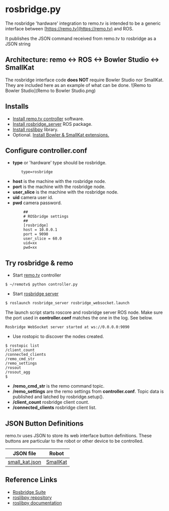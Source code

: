 # rosbridge.py
The rosbridge 'hardware' integration to remo.tv is intended to be a 
generic interface between [https://remo.tv](https://remo.tv) and ROS.

It publishes the JSON command received from remo.tv to rosbridge as a JSON string

## Architecture: remo <-> ROS <-> Bowler Studio <-> SmallKat
The rosbridge interface code **does NOT** require Bowler Studio nor SmallKat.
They are included here as an example of what can be done.
![Remo to Bowler Studio](Remo to Bowler Studio.png)

## Installs
- [Install remo.tv controller](https://github.com/javatechs/controller) software.
- [Install rosbridge_server](http://wiki.ros.org/rosbridge_suite?distro=kinetic) ROS package.
- [Install roslibpy](https://github.com/gramaziokohler/roslibpy) library.
- Optional. [Install Bowler & SmallKat extensions.](https://github.com/javatechs/BowlerDebug/blob/master/src/main/groovy/LoadGameController2.md)

## Configure controller.conf
- **type** or 'hardware' type should be rosbridge.

```
       type=rosbridge
```

- **host** is the machine with the rosbridge node.
- **port** is the machine with the rosbridge node.
- **user_slice** is the machine with the rosbridge node.
- **uid** camera user id.
- **pwd** camera password.

```
		##
		# ROSbridge settings
		##
		[rosbridge]
		host = 10.0.0.1
		port = 9090
		user_slice = 60.0
		uid=xx
		pwd=xx
```

## Try rosbridge & remo
- Start [remo.tv](https://github.com/javatechs/controller) controller

```
$ ~/remotv$ python controller.py
```
- Start [rosbridge server](http://wiki.ros.org/rosbridge_suite?distro=kinetic)

```
$ roslaunch rosbridge_server rosbridge_websocket.launch 
```
The launch script starts roscore and rosbridge server ROS node.
Make sure the port used in **controller.conf** matches the one in the log. See below.

```
Rosbridge WebSocket server started at ws://0.0.0.0:9090 
```
- Use rostopic to discover the nodes created.

```
$ rostopic list
/client_count
/connected_clients
/remo_cmd_str
/remo_settings
/rosout
/rosout_agg
$ 
```
- **/remo_cmd_str** is the remo command topic.
- **/remo_settings** are the remo settings from **controller.conf**.
  Topic data is published and latched by rosbridge.setup().
- **/client_count** rosbridge client count.
- **/connected_clients** rosbridge client list.

## JSON Button Definitions
remo.tv uses JSON to store its web interface button definitions.
These buttons are particular to the robot or other device to be controlled.

JSON file | Robot
--------- | -----
[small_kat.json](small_kat.json) | [SmallKat](https://hackaday.io/project/164727-smallkat-an-adorable-dynamics-oriented-robot-cat)

## Reference Links
* [Rosbridge Suite](http://wiki.ros.org/rosbridge_suite)
* [roslibpy repository](https://github.com/gramaziokohler/roslibpy)
* [roslibpy documentation](https://roslibpy.readthedocs.io/en/latest/reference/index.html)

